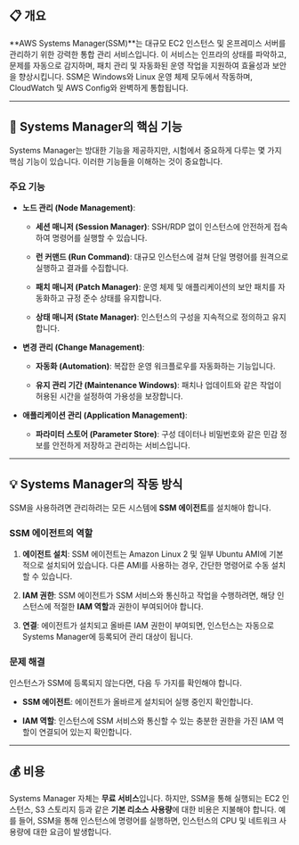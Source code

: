 
## 📋 개요

**AWS Systems Manager(SSM)**는 대규모 EC2 인스턴스 및 온프레미스 서버를 관리하기 위한 강력한 통합 관리 서비스입니다. 이 서비스는 인프라의 상태를 파악하고, 문제를 자동으로 감지하며, 패치 관리 및 자동화된 운영 작업을 지원하여 효율성과 보안을 향상시킵니다. SSM은 Windows와 Linux 운영 체제 모두에서 작동하며, CloudWatch 및 AWS Config와 완벽하게 통합됩니다.

---

## 🔑 Systems Manager의 핵심 기능

Systems Manager는 방대한 기능을 제공하지만, 시험에서 중요하게 다루는 몇 가지 핵심 기능이 있습니다. 이러한 기능들을 이해하는 것이 중요합니다.

### 주요 기능

- **노드 관리 (Node Management)**:
    
    - **세션 매니저 (Session Manager)**: SSH/RDP 없이 인스턴스에 안전하게 접속하여 명령어를 실행할 수 있습니다.
        
    - **런 커맨드 (Run Command)**: 대규모 인스턴스에 걸쳐 단일 명령어를 원격으로 실행하고 결과를 수집합니다.
        
    - **패치 매니저 (Patch Manager)**: 운영 체제 및 애플리케이션의 보안 패치를 자동화하고 규정 준수 상태를 유지합니다.
        
    - **상태 매니저 (State Manager)**: 인스턴스의 구성을 지속적으로 정의하고 유지합니다.
        
- **변경 관리 (Change Management)**:
    
    - **자동화 (Automation)**: 복잡한 운영 워크플로우를 자동화하는 기능입니다.
        
    - **유지 관리 기간 (Maintenance Windows)**: 패치나 업데이트와 같은 작업이 허용된 시간을 설정하여 가용성을 보장합니다.
        
- **애플리케이션 관리 (Application Management)**:
    
    - **파라미터 스토어 (Parameter Store)**: 구성 데이터나 비밀번호와 같은 민감 정보를 안전하게 저장하고 관리하는 서비스입니다.


---

## 💡 Systems Manager의 작동 방식

SSM을 사용하려면 관리하려는 모든 시스템에 **SSM 에이전트**를 설치해야 합니다.

### SSM 에이전트의 역할

1. **에이전트 설치**: SSM 에이전트는 Amazon Linux 2 및 일부 Ubuntu AMI에 기본적으로 설치되어 있습니다. 다른 AMI를 사용하는 경우, 간단한 명령어로 수동 설치할 수 있습니다.
    
2. **IAM 권한**: SSM 에이전트가 SSM 서비스와 통신하고 작업을 수행하려면, 해당 인스턴스에 적절한 **IAM 역할**과 권한이 부여되어야 합니다.
    
3. **연결**: 에이전트가 설치되고 올바른 IAM 권한이 부여되면, 인스턴스는 자동으로 Systems Manager에 등록되어 관리 대상이 됩니다.

### 문제 해결

인스턴스가 SSM에 등록되지 않는다면, 다음 두 가지를 확인해야 합니다.

- **SSM 에이전트**: 에이전트가 올바르게 설치되어 실행 중인지 확인합니다.
    
- **IAM 역할**: 인스턴스에 SSM 서비스와 통신할 수 있는 충분한 권한을 가진 IAM 역할이 연결되어 있는지 확인합니다.
    

---

## 💰 비용

Systems Manager 자체는 **무료 서비스**입니다. 하지만, SSM을 통해 실행되는 EC2 인스턴스, S3 스토리지 등과 같은 **기본 리소스 사용량**에 대한 비용은 지불해야 합니다. 예를 들어, SSM을 통해 인스턴스에 명령어를 실행하면, 인스턴스의 CPU 및 네트워크 사용량에 대한 요금이 발생합니다.